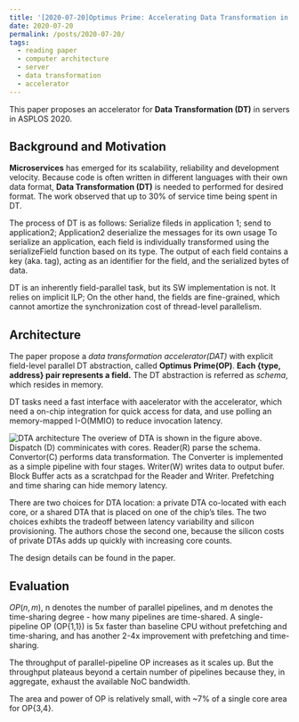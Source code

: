 ```yaml
---
title: '[2020-07-20]Optimus Prime: Accelerating Data Transformation in Servers'
date: 2020-07-20
permalink: /posts/2020-07-20/
tags:
  - reading paper
  - computer architecture
  - server
  - data transformation
  - accelerator
---
```


This paper proposes an accelerator for **Data Transformation (DT)** in servers in ASPLOS 2020.

## Background and Motivation
**Microservices** has emerged for its scalability, reliability and development velocity. Because code is often written in different languages with their own data format, **Data Transformation (DT)** is needed to performed for desired format. The work observed that up to 30% of service time being spent in DT.

The process of DT is as follows: Serialize fileds in application 1; send to application2; Application2 deserialize the messages for its own usage
To serialize an application, each field is individually transformed using the serializeField function based on its type. The output of each field contains a key (aka. tag), acting as an identifier for the field, and the serialized bytes of data.

DT is an inherently field-parallel task, but its SW implementation is not. It relies on implicit ILP; On the other hand, the fields are fine-grained, which cannot amortize the synchronization cost of thread-level parallelism.

## Architecture

The paper propose a *data transformation accelerator(DAT)* with explicit field-level parallel DT abstraction, called **Optimus Prime(OP)**. **Each {type, address} pair represents a field.** The DT abstraction is referred as *schema*, which resides in memory.

DT tasks need a fast interface with aacelerator with the accelerator, which need a on-chip integration for quick access for data, and use polling an memory-mapped I-O(MMIO) to reduce invocation latency.

![DTA architecture](../../images/DTA_arch.png)
The overiew of DTA is shown in the figure above. Dispatch (D) comminicates with cores. Reader(R) parse the schema. Convertor(C) performs data transformation. The Converter is implemented as a simple pipeline with four stages. Writer(W) writes data to output bufer. Block Buffer acts as a scratchpad for the Reader and Writer. Prefetching and time sharing can hide memory latency.

There are two choices for DTA location: a private DTA co-located with each core, or a shared DTA that is placed on one of the chip’s tiles. The two choices exhibts the tradeoff between latency variability and silicon provisioning. The authors chose the second one, because the silicon costs of private DTAs adds up quickly with increasing core counts.

The design details can be found in the paper.

## Evaluation
$OP(n,m)$, n denotes the number of parallel pipelines, and m denotes the time-sharing degree - how many pipelines are time-shared.
A single-pipeline OP (OP{1,1}) is 5x faster than baseline CPU without prefetching and time-sharing, and has another 2-4x improvement with prefetching and time-sharing.

The throughput of parallel-pipeline OP increases as it scales up. But the throughput plateaus beyond a certain number of pipelines because they, in aggregate, exhaust the available NoC bandwidth.

The area and power of OP is relatively small, with ~7% of a single core area for OP{3,4}.